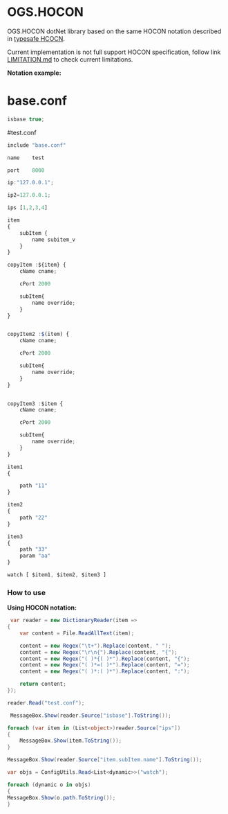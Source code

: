 
OGS.HOCON
=========
OGS.HOCON dotNet library based on the same HOCON notation described in [typesafe HCOCN](https://github.com/typesafehub/config/blob/master/HOCON.md).

Current implementation is not full support HOCON specification, follow link [LIMITATION.md](LIMITATION.md) to check current limitations.

**Notation example:**

# base.conf
``` javascript
isbase true;
```

#test.conf 
``` javascript
include "base.conf"

name    test

port    8000

ip:"127.0.0.1";

ip2=127.0.0.1;

ips [1,2,3,4]

item
{
	subItem {
	    name subitem_v
	}
}

copyItem :${item} {
	cName cname;

	cPort 2000

	subItem{
	    name override;
	}
}


copyItem2 :$(item) {
    cName cname;

    cPort 2000

    subItem{
        name override;
    }
}


copyItem3 :$item {
    cName cname;

    cPort 2000

    subItem{
        name override;
    }
}

item1
{

	path "11"
}

item2
{
	path "22"
}

item3
{
	path "33"
	param "aa"
}

watch [	$item1, $item2, $item3 ]
```
### How to use
**Using HOCON notation:**    
```csharp
 var reader = new DictionaryReader(item =>
{
    var content = File.ReadAllText(item);

    content = new Regex("\t+").Replace(content, " ");
    content = new Regex("\r\n{").Replace(content, "{");
    content = new Regex("( )*{( )*").Replace(content, "{");
    content = new Regex("( )*=( )*").Replace(content, "=");
    content = new Regex("( )*:( )*").Replace(content, ":");

    return content;
});

reader.Read("test.conf");

 MessageBox.Show(reader.Source["isbase"].ToString());

foreach (var item in (List<object>)reader.Source["ips"])
{
    MessageBox.Show(item.ToString());
}

MessageBox.Show(reader.Source["item.subItem.name"].ToString());

var objs = ConfigUtils.Read<List<dynamic>>("watch");

foreach (dynamic o in objs)
{
MessageBox.Show(o.path.ToString());
}
```


​    
